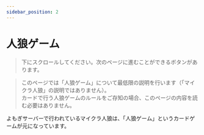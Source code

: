 ```yaml
---
sidebar_position: 2
---
```


# 人狼ゲーム

> 下にスクロールしてください。次のページに進むことができるボタンがあります。

> このページでは「人狼ゲーム」について最低限の説明を行います（「マイクラ人狼」の説明ではありません）。<br>
> カードで行う人狼ゲームのルールをご存知の場合、このページの内容を読む必要はありません。

よもぎサーバーで行われているマイクラ人狼は、「人狼ゲーム」というカードゲームが元になっています。
